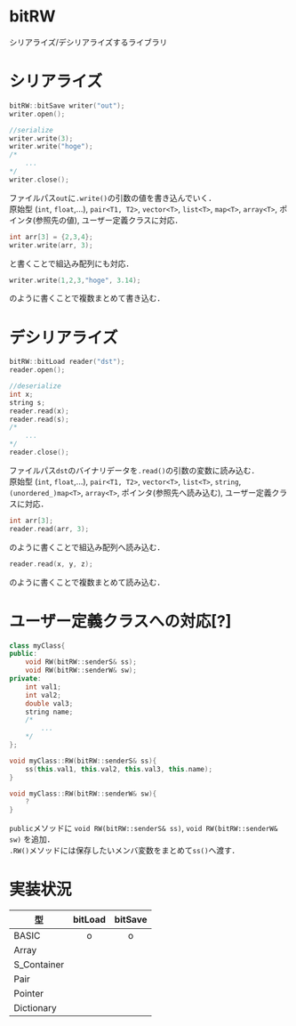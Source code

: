 # bitRW
シリアライズ/デシリアライズするライブラリ

# シリアライズ
```c++
bitRW::bitSave writer("out");
writer.open();

//serialize
writer.write(3);
writer.write("hoge");
/*
    ...
*/
writer.close();
```
ファイルパス`out`に`.write()`の引数の値を書き込んでいく．  
原始型 (`int`, `float`,...), `pair<T1, T2>`, `vector<T>`, `list<T>`, `map<T>`, `array<T>`, ポインタ(参照先の値), ユーザー定義クラスに対応．  
```c++
int arr[3] = {2,3,4};
writer.write(arr, 3);
```
と書くことで組込み配列にも対応．
```C++
writer.write(1,2,3,"hoge", 3.14);
```
のように書くことで複数まとめて書き込む．


# デシリアライズ
```c++
bitRW::bitLoad reader("dst");
reader.open();

//deserialize
int x;
string s;
reader.read(x);
reader.read(s);
/*
    ...
*/
reader.close();
```
ファイルパス`dst`のバイナリデータを`.read()`の引数の変数に読み込む．  
原始型 (`int`, `float`,...), `pair<T1, T2>`, `vector<T>`, `list<T>`, `string`, `(unordered_)map<T>`, `array<T>`, ポインタ(参照先へ読み込む), ユーザー定義クラスに対応．
```c++
int arr[3];
reader.read(arr, 3);
```
のように書くことで組込み配列へ読み込む．
```c++
reader.read(x, y, z);
```
のように書くことで複数まとめて読み込む．

# ユーザー定義クラスへの対応[?]
```c++
class myClass{
public:
    void RW(bitRW::senderS& ss);
    void RW(bitRW::senderW& sw);
private:
    int val1;
    int val2;
    double val3;
    string name;
    /*
        ...
    */
};

void myClass::RW(bitRW::senderS& ss){
    ss(this.val1, this.val2, this.val3, this.name);
}

void myClass::RW(bitRW::senderW& sw){
    ?
}
```
`public`メソッドに `void RW(bitRW::senderS& ss)`, `void RW(bitRW::senderW& sw)` を追加．  
`.RW()`メソッドには保存したいメンバ変数をまとめて`ss()`へ渡す．

# 実装状況
型|bitLoad|bitSave
-|:-:|:-:
BASIC| o|o
Array|
S_Container|
Pair|
Pointer|
Dictionary|